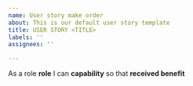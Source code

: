 ```yaml
---
name: User story make order
about: This is our default user story template
title: USER STORY <TITLE>
labels: ''
assignees: ''

---
```


As a role **role** I can **capability** so that **received benefit**
